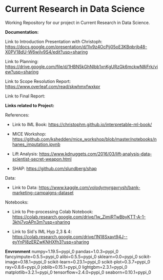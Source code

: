 # Current Research in Data Science
Working Repository for our project in Current Research in Data Science.

**Documentation:**

Link to Introduction Presentation with Christoph: https://docs.google.com/presentation/d/1lv9z4OcPjj05oE3KBqbrjb48-X0PV18dU-W6wjIv9S4/edit?usp=sharing

Link to Planning: https://drive.google.com/file/d/1HBN5kGhNIbb1xnKgURzGk6mckwN8jFrk/view?usp=sharing

Link to Scope Resolution Report: https://www.overleaf.com/read/skwhmxfwxkpr

Link to Final Report: 

**Links related to Project:**

References:

- Link to IML Book: https://christophm.github.io/interpretable-ml-book/

- MICE Workshop: https://github.com/kshedden/mice_workshop/blob/master/notebooks/nhanes_imputation.ipynb

- Lift Analysis: https://www.kdnuggets.com/2016/03/lift-analysis-data-scientist-secret-weapon.html

- SHAP: https://github.com/slundberg/shap

Data: 

- Link to Data: https://www.kaggle.com/volodymyrgavrysh/bank-marketing-campaigns-dataset


Notebooks:

- Link to Pre-processing Colab Notebook: https://colab.research.google.com/drive/1w_ZimiRTwBbyKTT-A-1-3khj7voAPn3m?usp=sharing

- Link to Sid's IML Hyp 2,3 & 4: https://colab.research.google.com/drive/1N18Sxavt94J--eyYnPI8zERZwKNHXfh3?usp=sharing


**Envronment**
numpy=1.19.5=pypi_0
pandas=1.0.3=pypi_0
fancyimpute=0.5.5=pypi_0 
alibi=0.5.5=pypi_0
sklearn=0.0=pypi_0
scikit-image=0.18.1=pypi_0
scikit-learn=0.23.1=pypi_0
scikit-plot=0.3.7=pypi_0
ray=0.8.6=pypi_0
joblib=0.15.1=pypi_0
lightgbm=2.3.1=pypi_0
matplotlib=3.2.1=pypi_0
tensorflow=2.4.0=pypi_0
seaborn=0.10.1=pypi_0
